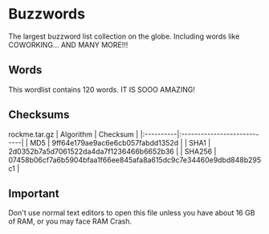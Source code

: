 # Buzzwords  
The largest buzzword list collection on the globe. Including words like COWORKING... AND MANY MORE!!!
## Words  
This wordlist contains 120 words. IT IS SOOO AMAZING!
## Checksums
rockme.tar.gz
| Algorithm | Checksum |
|:----------|:----------------------------|
| MD5       | 9ff64e179ae9ac6e6cb057fabdd1352d |
| SHA1      | 2d0352b7a5d7061522da4da7f1236466b6652b36 |
| SHA256    | 07458b06cf7a6b5904bfaa1f66ee845afa8a615dc9c7e34460e9dbd848b295c1 |
## Important
Don't use normal text editors to open this file unless you have about 16 GB of RAM, or you may face RAM Crash.
